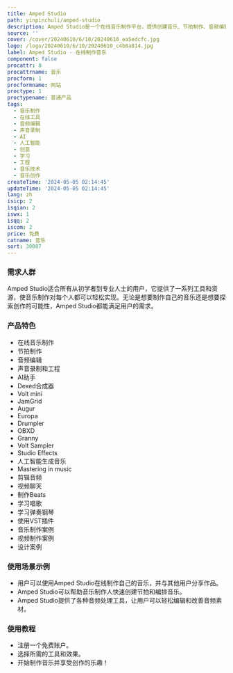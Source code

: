 ```yaml
---
title: Amped Studio
path: yinpinchuli/amped-studio
description: Amped Studio是一个在线音乐制作平台，提供创建音乐、节拍制作、音频编辑、声音录制和工程等功能。在这里可以找到一切创作音乐所需的工具！
source: ''
cover: /cover/20240610/6/10/20240610_ea5edcfc.jpg
logo: /logo/20240610/6/10/20240610_c4b8a814.jpg
label: Amped Studio - 在线制作音乐
component: false
procattr: 8
procattrname: 音乐
procform: 1
procformname: 网站
proctype: 1
proctypename: 普通产品
tags:
  - 音乐制作
  - 在线工具
  - 音频编辑
  - 声音录制
  - AI
  - 人工智能
  - 创意
  - 学习
  - 工程
  - 音乐技术
  - 音乐创作
createTime: '2024-05-05 02:14:45'
updateTime: '2024-05-05 02:14:45'
lang: zh
isicp: 2
isqian: 2
iswx: 1
isqq: 2
iscom: 2
price: 免费
catname: 音乐
sort: 30087
---
```




### 需求人群
Amped Studio适合所有从初学者到专业人士的用户，它提供了一系列工具和资源，使音乐制作对每个人都可以轻松实现。无论是想要制作自己的音乐还是想要探索创作的可能性，Amped Studio都能满足用户的需求。

### 产品特色
* 在线音乐制作
* 节拍制作
* 音频编辑
* 声音录制和工程
* AI助手
* Dexed合成器
* Volt mini
* JamGrid
* Augur
* Europa
* Drumpler
* OBXD
* Granny
* Volt Sampler
* Studio Effects
* 人工智能生成音乐
* Mastering in music
* 剪辑音频
* 视频聊天
* 制作Beats
* 学习唱歌
* 学习弹奏钢琴
* 使用VST插件
* 音乐制作案例
* 视频制作案例
* 设计案例

### 使用场景示例
* 用户可以使用Amped Studio在线制作自己的音乐，并与其他用户分享作品。
* Amped Studio可以帮助音乐制作人快速创建节拍和编排音乐。
* Amped Studio提供了各种音频处理工具，让用户可以轻松编辑和改善音频素材。

### 使用教程
* 注册一个免费账户。
* 选择所需的工具和效果。
* 开始制作音乐并享受创作的乐趣！

  
